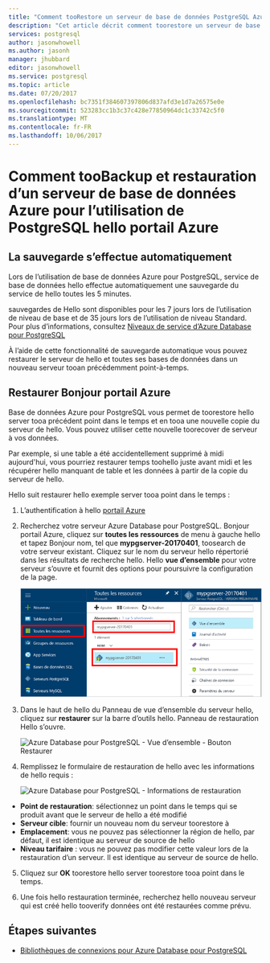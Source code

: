 ```yaml
---
title: "Comment tooRestore un serveur de base de données PostgreSQL Azure | Documents Microsoft"
description: "Cet article décrit comment toorestore un serveur de base de données Azure pour l’utilisation de PostgreSQL hello portail Azure."
services: postgresql
author: jasonwhowell
ms.author: jasonh
manager: jhubbard
editor: jasonwhowell
ms.service: postgresql
ms.topic: article
ms.date: 07/20/2017
ms.openlocfilehash: bc7351f384607397806d837afd3e1d7a26575e0e
ms.sourcegitcommit: 523283cc1b3c37c428e77850964dc1c33742c5f0
ms.translationtype: MT
ms.contentlocale: fr-FR
ms.lasthandoff: 10/06/2017
---
```

# <a name="how-toobackup-and-restore-a-server-in-azure-database-for-postgresql-using-hello-azure-portal"></a>Comment tooBackup et restauration d’un serveur de base de données Azure pour l’utilisation de PostgreSQL hello portail Azure

## <a name="backup-happens-automatically"></a>La sauvegarde s’effectue automatiquement
Lors de l’utilisation de base de données Azure pour PostgreSQL, service de base de données hello effectue automatiquement une sauvegarde du service de hello toutes les 5 minutes. 

sauvegardes de Hello sont disponibles pour les 7 jours lors de l’utilisation de niveau de base et de 35 jours lors de l’utilisation de niveau Standard. Pour plus d’informations, consultez [Niveaux de service d’Azure Database pour PostgreSQL](concepts-service-tiers.md)

À l’aide de cette fonctionnalité de sauvegarde automatique vous pouvez restaurer le serveur de hello et toutes ses bases de données dans un nouveau serveur tooan précédemment point-à-temps.

## <a name="restore-in-hello-azure-portal"></a>Restaurer Bonjour portail Azure
Base de données Azure pour PostgreSQL vous permet de toorestore hello server tooa précédent point dans le temps et en tooa une nouvelle copie du serveur de hello. Vous pouvez utiliser cette nouvelle toorecover de serveur à vos données. 

Par exemple, si une table a été accidentellement supprimé à midi aujourd'hui, vous pourriez restaurer temps toohello juste avant midi et les récupérer hello manquant de table et les données à partir de la copie du serveur de hello.

Hello suit restaurer hello exemple server tooa point dans le temps :
1. L’authentification à hello [portail Azure](https://portal.azure.com/)
2. Recherchez votre serveur Azure Database pour PostgreSQL. Bonjour portail Azure, cliquez sur **toutes les ressources** de menu à gauche hello et tapez Bonjour nom, tel que **mypgserver-20170401**, toosearch de votre serveur existant. Cliquez sur le nom du serveur hello répertorié dans les résultats de recherche hello. Hello **vue d’ensemble** pour votre serveur s’ouvre et fournit des options pour poursuivre la configuration de la page.

   ![Portail Azure - rechercher toolocate votre serveur](media/postgresql-howto-restore-server-portal/1-locate.png)

3. Dans le haut de hello du Panneau de vue d’ensemble du serveur hello, cliquez sur **restaurer** sur la barre d’outils hello. Panneau de restauration Hello s’ouvre.

   ![Azure Database pour PostgreSQL - Vue d’ensemble - Bouton Restaurer](./media/postgresql-howto-restore-server-portal/2_server.png)

4. Remplissez le formulaire de restauration de hello avec les informations de hello requis :

   ![Azure Database pour PostgreSQL - Informations de restauration ](./media/postgresql-howto-restore-server-portal/3_restore.png)
  - **Point de restauration**: sélectionnez un point dans le temps qui se produit avant que le serveur de hello a été modifié
  - **Serveur cible**: fournir un nouveau nom du serveur toorestore à
  - **Emplacement**: vous ne pouvez pas sélectionner la région de hello, par défaut, il est identique au serveur de source de hello
  - **Niveau tarifaire** : vous ne pouvez pas modifier cette valeur lors de la restauration d’un serveur. Il est identique au serveur de source de hello. 

5. Cliquez sur **OK** toorestore hello server toorestore tooa point dans le temps. 

6. Une fois hello restauration terminée, recherchez hello nouveau serveur qui est créé hello tooverify données ont été restaurées comme prévu.

## <a name="next-steps"></a>Étapes suivantes
- [Bibliothèques de connexions pour Azure Database pour PostgreSQL](concepts-connection-libraries.md)
